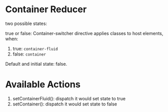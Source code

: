 

# Container Reducer

two possible states: 

true or false:
Container-switcher directive applies classes to host elements, when:

1. true:  `container-fluid`
1. false: `container`

Default and initial state: false.

# Available Actions

1. setContainerFluid(): dispatch it would set state to true
1. setContainer(): dispatch it would set state to false
